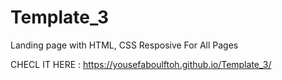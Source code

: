 # Template_3
Landing page with HTML, CSS Resposive For All Pages

CHECL IT HERE :
https://yousefaboulftoh.github.io/Template_3/
